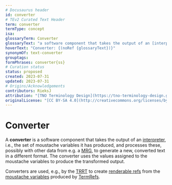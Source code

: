 ```yaml
---
# Docusaurus header
id: converter
# TEv2 Curated Text Header
term: converter
termType: concept
isa:
glossaryTerm: Converter
glossaryText: "a software component that takes the output of an [interpreter](@), i.e., the set of moustache variables it has produced, and processes these, possibly with other data from e.g. a [MRG](@), to generate a new, converted text in a different format. The converter uses the values assigned to the moustache variables to produce the transformed output."
hoverText: "Converter: {(noRef {glossaryText})}"
synonymOf: text-converter
grouptags: 
formPhrases: converter{ss}
# Curation status
status: proposed
created: 2023-07-31
updated: 2023-07-31
# Origins/Acknowledgements
contributors: RieksJ
attribution: "[TNO Terminology Design](https://tno-terminology-design.github.io/tev2-specifications/docs)"
originalLicense: "[CC BY-SA 4.0](http://creativecommons.org/licenses/by-sa/4.0/?ref=chooser-v1)"
---
```


# Converter

A **converter** is a software component that takes the output of an [interpreter](@), i.e., the set of moustache variables it has produced, and processes these, possibly with other data from e.g. a [MRG](@), to generate a new, converted text in a different format. The converter uses the values assigned to the moustache variables to produce the transformed output.

Converters are used, e.g., by the [TRRT](@) to create [renderable refs](@) from the [moustache variables](@) produced by [TermRefs](@).